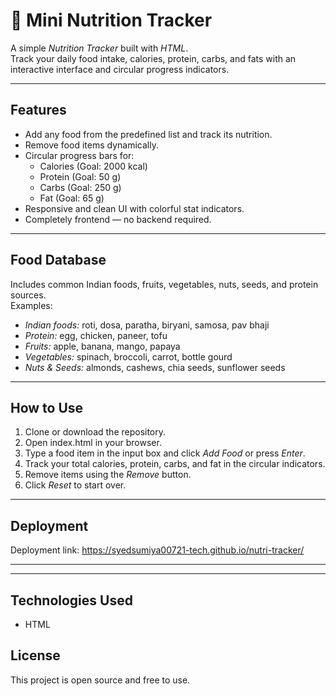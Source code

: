 # 🥗 Mini Nutrition Tracker

A simple *Nutrition Tracker* built with *HTML*.  
Track your daily food intake, calories, protein, carbs, and fats with an interactive interface and circular progress indicators.

---

## Features

- Add any food from the predefined list and track its nutrition.
- Remove food items dynamically.
- Circular progress bars for:
  - Calories (Goal: 2000 kcal)
  - Protein (Goal: 50 g)
  - Carbs (Goal: 250 g)
  - Fat (Goal: 65 g)
- Responsive and clean UI with colorful stat indicators.
- Completely frontend — no backend required.

---

## Food Database

Includes common Indian foods, fruits, vegetables, nuts, seeds, and protein sources.  
Examples:  
- *Indian foods:* roti, dosa, paratha, biryani, samosa, pav bhaji  
- *Protein:* egg, chicken, paneer, tofu  
- *Fruits:* apple, banana, mango, papaya  
- *Vegetables:* spinach, broccoli, carrot, bottle gourd  
- *Nuts & Seeds:* almonds, cashews, chia seeds, sunflower seeds

---

## How to Use

1. Clone or download the repository.
2. Open index.html in your browser.
3. Type a food item in the input box and click *Add Food* or press *Enter*.
4. Track your total calories, protein, carbs, and fat in the circular indicators.
5. Remove items using the *Remove* button.
6. Click *Reset* to start over.

---


## Deployment

Deployment link:
https://syedsumiya00721-tech.github.io/nutri-tracker/

---

---

## Technologies Used

- HTML

## License

This project is open source and free to use.
